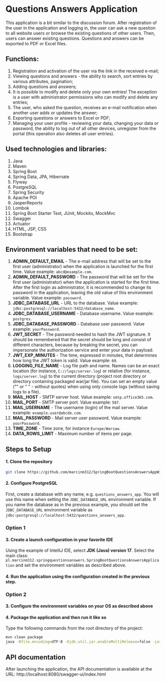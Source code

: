 # Questions Answers Application

This application is a bit similar to the discussion forum. After registration of the user in the application and logging in, the user can ask a new question to all website users or browse the existing questions of other users. Then, users can answer existing questions. Questions and answers can be exported to PDF or Excel files.

## Functions:
1. Registration and activation of the user via the link in the received e-mail;
2. Viewing questions and answers - the ability to search, sort entries by various attributes, pagination;
3. Adding questions and answers;
4. It is possible to modify and delete only your own entries! The exception is a user with administrator permissions who can modify and delete any entries;
5. The user, who asked the question, receives an e-mail notification when another user adds or updates the answer;
6. Exporting questions or answers to Excel or PDF;
7. Managing your user profile - reviewing your data, changing your data or password, the ability to log out of all other devices, unregister from the portal (this operation also deletes all user entries).

## Used technologies and libraries:
1. Java
2. Maven
3. Spring Boot
4. Spring Data, JPA, Hibernate
5. Flyway
6. PostgreSQL
7. Spring Security
8. Apache POI
9. JasperReports
10. Lombok
11. Spring Boot Starter Test, JUnit, Mockito, MockMvc
12. Swagger
13. Actuator
14. HTML, JSP, CSS
15. Bootstrap

## Environment variables that need to be set:
1. **ADMIN_DEFAULT_EMAIL** - The e-mail address that will be set to the first user (administrator) when the application is launched for the first time. Value example: `abcd@example.com`.
2. **ADMIN_DEFAULT_PASSWORD** - The password that will be set for the first user (administrator) when the application is started for the first time. After the first login as administrator, it is recommended to change its password in the application, leaving the old value of this environment variable. Value example: `password`.
3. **JDBC_DATABASE_URL** - URL to the database. Value example: `jdbc:postgresql://localhost:5432/database_name`.
4. **JDBC_DATABASE_USERNAME** - Database username. Value example: `postgres`.
5. **JDBC_DATABASE_PASSWORD** - Database user password. Value example: `yourPassword`.
6. **JWT_SECRET** - The password needed to hash the JWT signature. It should be remembered that the secret should be long and consist of different characters, because by breaking the secret, you can impersonate the authorization service and enter your data in payload.
7. **JWT_EXP_MINUTES** - The time, expressed in minutes, that determines how long the JWT token is valid. Value example: `60`.
8. **LOGGING_FILE_NAME** - Log file path and name. Names can be an exact location (for instance, `C://logs/server.log`) or relative (for instance, `logs/server.log`) to the current directory (project root directory or directory containing packaged war/jar file). You can set an empty value ("" or " " - without quotes) when using only console logs (without saving logs to a file).
9. **MAIL_HOST** - SMTP server host. Value example: `smtp.office365.com`.
10. **MAIL_PORT** - SMTP server port. Value example: `587`.
11. **MAIL_USERNAME** - The username (login) of the mail server. Value example: `example.user@abcde.com`.
12. **MAIL_PASSWORD** - Mail server user password. Value example: `yourPassword`.
13. **TIME_ZONE** - Time zone, for instance `Europe/Warsaw`.
14. **DATA_ROWS_LIMIT** - Maximum number of items per page.

## Steps to Setup

#### 1. Clone the repository

```bash
git clone https://github.com/marcinm312/SpringBootQuestionsAnswersAppWithApi.git
```

#### 2. Configure PostgreSQL

First, create a database with any name, e.g. `questions_answers_app`. You will use this name when setting the `JDBC_DATABASE_URL` environment variable. If you name the database as in the previous example, you should set the `JDBC_DATABASE_URL` environment variable as `jdbc:postgresql://localhost:5432/questions_answers_app`.

### Option 1

#### 3. Create a launch configuration in your favorite IDE

Using the example of IntelliJ IDE, select **JDK (Java) version 17**. Select the main class: `pl.marcinm312.springquestionsanswers.SpringBootQuestionsAnswersApplication` and set the environment variables as described above.

#### 4. Run the application using the configuration created in the previous step.

### Option 2

#### 3. Configure the environment variables on your OS as described above

#### 4. Package the application and then run it like so

Type the following commands from the root directory of the project:
```bash
mvn clean package
java -Dfile.encoding=UTF-8 -Djdk.util.jar.enableMultiRelease=false -jar target/spring-boot-questions-answers-0.0.1-SNAPSHOT.war
```

## API documentation
After launching the application, the API documentation is available at the URL:
http://localhost:8080/swagger-ui/index.html
